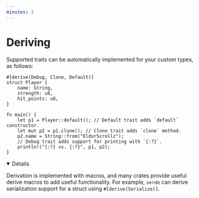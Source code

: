 ```yaml
---
minutes: 3
---
```


# Deriving

Supported traits can be automatically implemented for your custom types, as
follows:

```rust,editable
#[derive(Debug, Clone, Default)]
struct Player {
    name: String,
    strength: u8,
    hit_points: u8,
}

fn main() {
    let p1 = Player::default(); // Default trait adds `default` constructor.
    let mut p2 = p1.clone(); // Clone trait adds `clone` method.
    p2.name = String::from("EldurScrollz");
    // Debug trait adds support for printing with `{:?}`.
    println!("{:?} vs. {:?}", p1, p2);
}
```

<details open="true">

Derivation is implemented with macros, and many crates provide useful derive
macros to add useful functionality. For example, `serde` can derive
serialization support for a struct using `#[derive(Serialize)]`.

</details>
